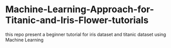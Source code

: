# Machine-Learning-Approach-for-Titanic-and-Iris-Flower-tutorials
this repo present a beginner  tutorial for iris dataset and titanic dataset using Machine Learning 
